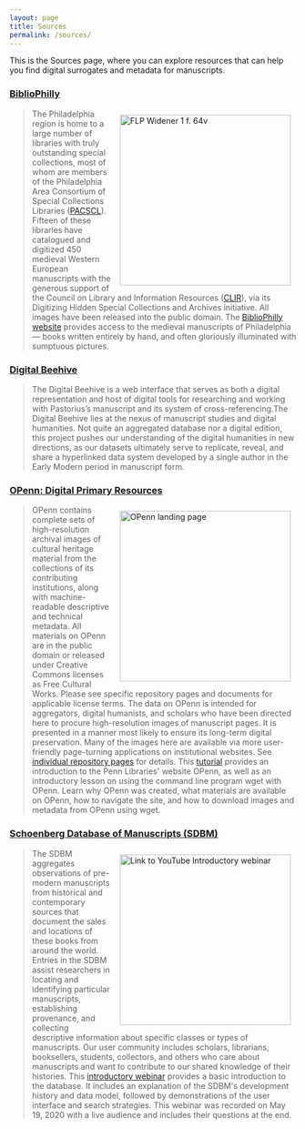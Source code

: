 ```yaml
---
layout: page
title: Sources
permalink: /sources/
---
```


This is the Sources page, where you can explore resources that can help you
find digital surrogates and metadata for manuscripts.

### [BiblioPhilly](http://bibliophilly.library.upenn.edu/)

[<img style="padding: 10px" align="right" width="300" src="/sims-instruction/images/bibphil.jpg" alt="FLP Widener 1 f. 64v">](http://bibliophilly.library.upenn.edu/ "BiblioPhilly Interface")

>The Philadelphia region is home to a large number of libraries with truly outstanding special collections, most of whom are members of the Philadelphia Area Consortium of Special Collections Libraries ([PACSCL](https://pacscl.org/)). Fifteen of these libraries have catalogued and digitized 450 medieval Western European manuscripts with the generous support of the Council on Library and Information Resources ([CLIR](https://www.clir.org/)), via its Digitizing Hidden Special Collections and Archives initiative. All images have been released into the public domain. The [BiblioPhilly website](http://bibliophilly.library.upenn.edu/) provides access to the medieval manuscripts of Philadelphia — books written entirely by hand, and often gloriously illuminated with sumptuous pictures.

### [Digital Beehive](https://kislakcenter.github.io/digital-beehive/)

>The Digital Beehive is a web interface that serves as both a digital representation and host of digital tools for researching and working with Pastorius’s manuscript and its system of cross-referencing.The Digital Beehive lies at the nexus of manuscript studies and digital humanities. Not quite an aggregated database nor a digital edition, this project pushes our understanding of the digital humanities in new directions, as our datasets ultimately serve to replicate, reveal, and share a hyperlinked data system developed by a single author in the Early Modern period in manuscript form.

### [OPenn: Digital Primary Resources](http://openn.library.upenn.edu/)

[<img style="padding: 10px" align="right" width="300" src="/sims-instruction/images/openn.jpg" alt="OPenn landing page">](http://openn.library.upenn.edu/ "OPenn")

> OPenn contains complete sets of high-resolution archival images of
cultural heritage material from the collections of its contributing
institutions, along with machine-readable descriptive and technical
metadata. All materials on OPenn are in the public domain or released
under Creative Commons licenses as Free Cultural Works. Please see
specific repository pages and documents for applicable license terms.
The data on OPenn is intended for aggregators, digital humanists, and
scholars who have been directed here to procure high-resolution images
of manuscript pages. It is presented in a manner most likely to ensure
its long-term digital preservation. Many of the images here are
available via more user-friendly page-turning applications on
institutional websites. See [individual repository
pages](http://openn.library.upenn.edu/Repositories.html) for details.
This [tutorial](https://www.youtube.com/watch?v=djXp6Me3RxI) provides an
introduction to the Penn Libraries' website OPenn, as well as an
introductory lesson on using the command line program wget with OPenn.
Learn why OPenn was created, what materials are available on OPenn, how
to navigate the site, and how to download images and metadata from OPenn
using wget.

### [Schoenberg Database of Manuscripts (SDBM)](https://sdbm.library.upenn.edu/)

[<img style="padding: 10px" align="right" width="300" src="http://img.youtube.com/vi/pn6H0I4sS4Q/0.jpg" alt="Link to YouTube Introductory webinar">](http://www.youtube.com/watch?v=pn6H0I4sS4Q "Introductory Webinar")

> The SDBM aggregates observations of pre-modern manuscripts from
historical and contemporary sources that document the sales and
locations of these books from around the world. Entries in the SDBM
assist researchers in locating and identifying particular manuscripts,
establishing provenance, and collecting descriptive information about
specific classes or types of manuscripts. Our user community includes scholars, librarians,
booksellers, students, collectors, and others who care about manuscripts
and want to contribute to our shared knowledge of their histories. This [introductory webinar](http://www.youtube.com/watch?v=pn6H0I4sS4Q) provides a basic introduction to the database. It includes
an explanation of the SDBM's development history and data model,
followed by demonstrations of the user interface and search strategies. This webinar was recorded
on May 19, 2020 with a live audience and includes their questions at the
end.
